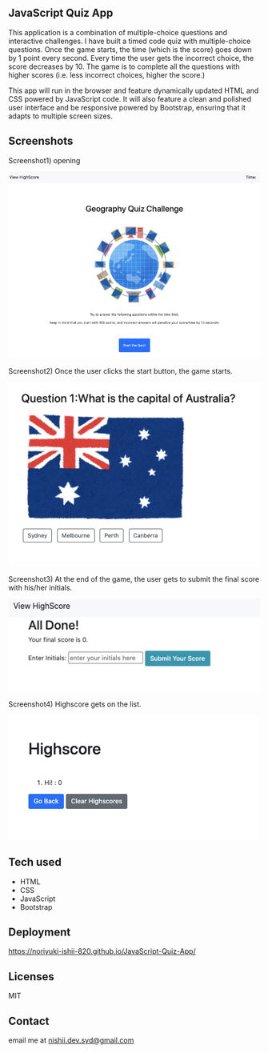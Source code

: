 ## JavaScript Quiz App

This application is a combination of multiple-choice questions and interactive challenges. I have built a timed code quiz with multiple-choice questions. Once the game starts, the time (which is the score) goes down by 1 point every second. Every time the user gets the incorrect choice, the score decreases by 10. The game is to complete all the questions with higher scores (i.e. less incorrect choices, higher the score.)

This app will run in the browser and feature dynamically updated HTML and CSS powered by JavaScript code. It will also feature a clean and polished user interface and be responsive powered by Bootstrap, ensuring that it adapts to multiple screen sizes.

## Screenshots

Screenshot1) opening

![](screen1.png)

Screenshot2) Once the user clicks the start button, the game starts. 

![](screen2.png)

Screenshot3) At the end of the game, the user gets to submit the final score with his/her initials.

![](screen3.png)

Screenshot4) Highscore gets on the list. 

![](screen4.png)


## Tech used

- HTML
- CSS
- JavaScript
- Bootstrap

## Deployment

https://noriyuki-ishii-820.github.io/JavaScript-Quiz-App/


## Licenses
MIT 

## Contact 
email me at nishii.dev.syd@gmail.com
